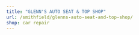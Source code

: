 ```yaml
---
title: "GLENN'S AUTO SEAT & TOP SHOP"
url: /smithfield/glenns-auto-seat-and-top-shop/
shop: car repair
---
```

